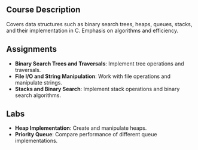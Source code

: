 ## Course Description
Covers data structures such as binary search trees, heaps, queues, stacks, and their implementation in C. Emphasis on algorithms and efficiency.

## Assignments
- **Binary Search Trees and Traversals**: Implement tree operations and traversals.
- **File I/O and String Manipulation**: Work with file operations and manipulate strings.
- **Stacks and Binary Search**: Implement stack operations and binary search algorithms.

## Labs
- **Heap Implementation**: Create and manipulate heaps.
- **Priority Queue**: Compare performance of different queue implementations.
